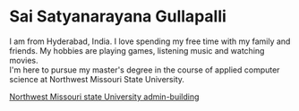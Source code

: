 # Sai Satyanarayana Gullapalli

I am from Hyderabad, India. I love spending my free time with my family and friends. My hobbies are playing games, listening music and watching movies. <br> I'm here to pursue my master's degree in the course of applied computer science at Northwest Missouri State University.

[Northwest Missouri state University admin-building](admin-building.jpg)
